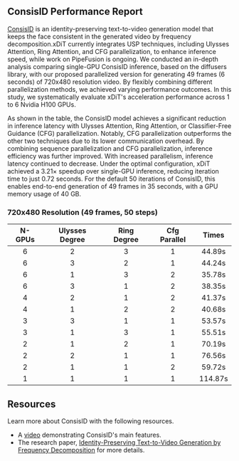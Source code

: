 ## ConsisID Performance Report

[ConsisID](https://github.com/PKU-YuanGroup/ConsisID) is an identity-preserving text-to-video generation model that keeps the face consistent in the generated video by frequency decomposition.xDiT currently integrates USP techniques, including Ulysses Attention, Ring Attention, and CFG parallelization, to enhance inference speed, while work on PipeFusion is ongoing. We conducted an in-depth analysis comparing single-GPU ConsisID inference, based on the diffusers library, with our proposed parallelized version for generating 49 frames (6 seconds) of 720x480 resolution video. By flexibly combining different parallelization methods, we achieved varying performance outcomes. In this study, we systematically evaluate xDiT's acceleration performance across 1 to 6 Nvidia H100 GPUs.

As shown in the table, the ConsisID model achieves a significant reduction in inference latency with Ulysses Attention, Ring Attention, or Classifier-Free Guidance (CFG) parallelization. Notably, CFG parallelization outperforms the other two techniques due to its lower communication overhead. By combining sequence parallelization and CFG parallelization, inference efficiency was further improved. With increased parallelism, inference latency continued to decrease. Under the optimal configuration, xDiT achieved a 3.21× speedup over single-GPU inference, reducing iteration time to just 0.72 seconds. For the default 50 iterations of ConsisID, this enables end-to-end generation of 49 frames in 35 seconds, with a GPU memory usage of 40 GB.

### 720x480 Resolution (49 frames, 50 steps)


| N-GPUs | Ulysses Degree | Ring Degree | Cfg Parallel |  Times  |
| :----: | :------------: | :---------: | :----------: | :-----: |
|   6    |       2        |      3      |      1       | 44.89s  |
|   6    |       3        |      2      |      1       | 44.24s  |
|   6    |       1        |      3      |      2       | 35.78s  |
|   6    |       3        |      1      |      2       | 38.35s  |
|   4    |       2        |      1      |      2       | 41.37s  |
|   4    |       1        |      2      |      2       | 40.68s  |
|   3    |       3        |      1      |      1       | 53.57s  |
|   3    |       1        |      3      |      1       | 55.51s  |
|   2    |       1        |      2      |      1       | 70.19s  |
|   2    |       2        |      1      |      1       | 76.56s  |
|   2    |       1        |      1      |      2       | 59.72s  |
|   1    |       1        |      1      |      1       | 114.87s |

## Resources

Learn more about ConsisID with the following resources.
- A [video](https://www.youtube.com/watch?v=PhlgC-bI5SQ) demonstrating ConsisID's main features.
- The research paper, [Identity-Preserving Text-to-Video Generation by Frequency Decomposition](https://hf.co/papers/2411.17440) for more details.